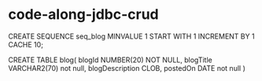 # code-along-jdbc-crud



CREATE SEQUENCE seq_blog
MINVALUE 1
START WITH 1
INCREMENT BY 1
CACHE 10;

CREATE TABLE blog(
blogId NUMBER(20) NOT NULL,
blogTitle VARCHAR2(70) not null,
blogDescription CLOB,
postedOn DATE not null
)
